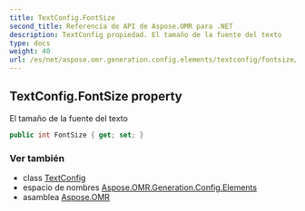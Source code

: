 ```yaml
---
title: TextConfig.FontSize
second_title: Referencia de API de Aspose.OMR para .NET
description: TextConfig propiedad. El tamaño de la fuente del texto
type: docs
weight: 40
url: /es/net/aspose.omr.generation.config.elements/textconfig/fontsize/
---
```

## TextConfig.FontSize property

El tamaño de la fuente del texto

```csharp
public int FontSize { get; set; }
```

### Ver también

* class [TextConfig](../)
* espacio de nombres [Aspose.OMR.Generation.Config.Elements](../../textconfig/)
* asamblea [Aspose.OMR](../../../)



